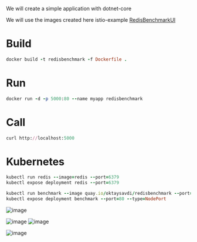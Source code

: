 We will create a simple application with dotnet-core

We will use the images created here istio-example [RedisBenchmarkUI](https://github.com/OktaySavdi/RedisBenchmarkUI)


#  Build
```ruby
docker build -t redisbenchmark -f Dockerfile .
```
# Run
```ruby
docker run -d -p 5000:80 --name myapp redisbenchmark
```
# Call
```ruby
curl http://localhost:5000
```
# Kubernetes
```ruby
kubectl run redis --image=redis --port=6379
kubectl expose deployment redis --port=6379

kubectl run benchmark --image quay.io/oktaysavdi/redisbenchmark --port=80
kubectl expose deployment benchmark --port=80 --type=NodePort
```
![image](https://user-images.githubusercontent.com/3519706/83651722-78f85300-a5c2-11ea-931f-edb3b5e71a54.png)

![image](https://user-images.githubusercontent.com/3519706/83651814-92999a80-a5c2-11ea-81f9-cce986524239.png)
![image](https://user-images.githubusercontent.com/3519706/83651583-52d2b300-a5c2-11ea-9e80-c069ec357687.png)

![image](https://user-images.githubusercontent.com/3519706/83651632-5fefa200-a5c2-11ea-936b-19bd2059048f.png)
